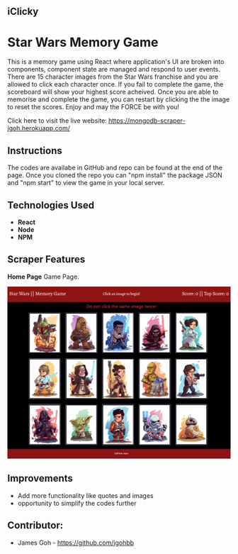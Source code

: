 ## iClicky

# Star Wars Memory Game

This is a memory game using React where application's UI are broken into components, component state are managed and respond to user events. There are 15 character images from the Star Wars franchise and you are allowed to click each character once. If you fail to complete the game, the scoreboard will show your highest score acheived. Once you are able to memorise and complete the game, you can restart by clicking the the image to reset the scores. Enjoy and may the FORCE be with you!

Click here to visit the live website:
https://mongodb-scraper-jgoh.herokuapp.com/

## <a name="instructions"> Instructions </a>

The codes are availabe in GitHub and repo can be found at the end of the page. Once you cloned the repo you can "npm install" the package JSON and "npm start" to view the game in your local server.

## <a name="technologies"> Technologies Used </a>

- **React**
- **Node**
- **NPM**

## <a name="features"> Scraper Features </a>

**Home Page** Game Page.

![Home](/memory/public/images/home.png)

## <a name="improvements"> Improvements </a>

- Add more functionality like quotes and images
- opportunity to simplify the codes further

## <a name="contributors"> Contributor: </a><br />

- James Goh - https://github.com/jgohbb
